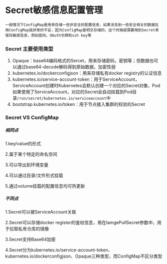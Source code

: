 # Secret敏感信息配置管理

```
一般情况下ConfigMap是用来存储一些非安全的配置信息，如果涉及到一些安全相关的数据在用ConfigMap就非常的不妥，因为ConfigMap是明文存储的，这个时候就需要用到Secret来保存敏感信息，例如密码，OAuth令牌和ssh key等
```



### Secret 主要使用类型

1. Opaque：base64编码格式的Sercet，用来存储密码，密钥等；但数据也可以通过base64-decode解码得到原始数据，加密性弱
2. kubernetes.io/dockerconfigjson：用来存储私有docker registry的认证信息
3. kubernetes.io/service-account-token：用于ServiceAccount，ServiceAccount创建时Kubernetes会默认创建一个对应的Secret对像，Pod如果使用了ServiceAccount，对应的Secret会自动挂载到Pod目录`/run/secret/kubernetes.io/serviceaccount`中
4. bootstrap.kubernetes.io/token：用于节点接入集群的校验的Secret



### Secret VS ConfigMap

##### 相同点

1.key/value的形式

2.属于某个特定的命名空间

3.可以导出到环境变量

4.可以通过目录/文件形式挂载

5.通过volume挂载的配置信息均可热更新

##### 不同点

1.Secret可以被ServiceAccount关联

2.Secret可以存储docker register的鉴权信息，用在IamgePullSecret参数中，用于拉取私有仓库的镜像

3.Secret支持Base64加密

4.Secret分为kubernetes.io/service-account-token、kubernetes.io/dockerconfigjson、Opaque三种类型，而ConfigMap不区分类型





